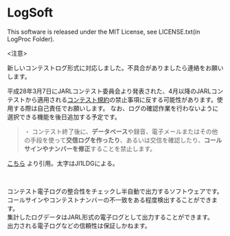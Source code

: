 # LogSoft

This software is released under the MIT License, see LICENSE.txt(in LogProc Folder).

&lt;注意&gt;

新しいコンテストログ形式に対応しました。不具合がありましたら連絡をお願いします。

平成28年3月7日にJARLコンテスト委員会より発表された、4月以降のJARLコンテストから適用される<a href="http://www.jarl.org/Japanese/1_Tanoshimo/1-1_Contest/Contest.htm" target="_blank">コンテスト規約</a>の禁止事項に反する可能性があります。使用する際は自己責任でお願いします。
なお、ログの確認作業を行わないように選択できる機能を後日追加する予定です。
<blockquote> ・ コンテスト終了後に、<strong>データベース</strong>や録音、電子メールまたはその他の手段を使って<strong>交信ログを作ったり</strong>、あるいは交信を確認したり、<strong>コールサインやナンバーを修正</strong>することを禁止します。</blockquote>
<a href="http://www.jarl.org/Japanese/1_Tanoshimo/1-1_Contest/Contest.htm" target="_blank">こちら</a> より引用。太字はJI1LDGによる。

&nbsp;

コンテスト電子ログの整合性をチェックし半自動で出力するソフトウェアです。<br>
コールサインやコンテストナンバーの不一致をある程度検出することができます。<br>
集計したログデータはJARL形式の電子ログとして出力することができます。<br>
出力される電子ログなどの信頼性は保証しかねます。

